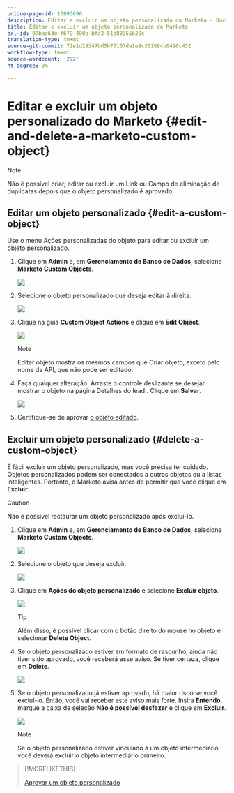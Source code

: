 ```yaml
---
unique-page-id: 10093690
description: Editar e excluir um objeto personalizado do Marketo - Documentos do Marketo - Documentação do produto
title: Editar e excluir um objeto personalizado do Marketo
exl-id: 97bae63e-f679-490b-bfa2-51d88355b29c
translation-type: tm+mt
source-git-commit: 72e1d29347bd5b77107da1e9c30169cb6490c432
workflow-type: tm+mt
source-wordcount: '292'
ht-degree: 0%

---
```


# Editar e excluir um objeto personalizado do Marketo {#edit-and-delete-a-marketo-custom-object}

>[!NOTE]
>
>Não é possível criar, editar ou excluir um Link ou Campo de eliminação de duplicatas depois que o objeto personalizado é aprovado.

## Editar um objeto personalizado {#edit-a-custom-object}

Use o menu Ações personalizadas do objeto para editar ou excluir um objeto personalizado.

1. Clique em **Admin** e, em **Gerenciamento de Banco de Dados**, selecione **Marketo Custom Objects**.

   ![](assets/image2016-1-18-13-3a31-3a51.png)

1. Selecione o objeto personalizado que deseja editar à direita.

   ![](assets/image2016-1-18-13-3a33-3a11.png)

1. Clique na guia **Custom Object Actions** e clique em **Edit Object**.

   ![](assets/image2015-9-23-11-3a37-3a44.png)

   >[!NOTE]
   >
   >Editar objeto mostra os mesmos campos que Criar objeto, exceto pelo nome da API, que não pode ser editado.

1. Faça qualquer alteração. Arraste o controle deslizante se desejar mostrar o objeto na página Detalhes do lead . Clique em **Salvar**.

   ![](assets/image2015-9-15-16-3a48-3a39.png)

1. Certifique-se de aprovar [o objeto editado](/help/marketo/product-docs/administration/marketo-custom-objects/approve-a-custom-object.md).

## Excluir um objeto personalizado {#delete-a-custom-object}

É fácil excluir um objeto personalizado, mas você precisa ter cuidado. Objetos personalizados podem ser conectados a outros objetos ou a listas inteligentes. Portanto, o Marketo avisa antes de permitir que você clique em **Excluir**.

>[!CAUTION]
>
>Não é possível restaurar um objeto personalizado após excluí-lo.

1. Clique em **Admin** e, em **Gerenciamento de Banco de Dados**, selecione **Marketo Custom Objects**.

   ![](assets/image2016-1-18-13-3a36-3a0.png)

1. Selecione o objeto que deseja excluir.

   ![](assets/image2015-9-23-16-3a29-3a5.png)

1. Clique em **Ações do objeto personalizado** e selecione **Excluir objeto**.

   ![](assets/image2015-9-23-11-3a39-3a5.png)

   >[!TIP]
   >
   >Além disso, é possível clicar com o botão direito do mouse no objeto e selecionar **Delete Object**.

1. Se o objeto personalizado estiver em formato de rascunho, ainda não tiver sido aprovado, você receberá esse aviso. Se tiver certeza, clique em **Delete**.

   ![](assets/image2015-9-23-16-3a31-3a2.png)

1. Se o objeto personalizado já estiver aprovado, há maior risco se você excluí-lo. Então, você vai receber este aviso mais forte. Insira **Entendo**, marque a caixa de seleção **Não é possível desfazer** e clique em **Excluir**.

   ![](assets/image2016-1-15-9-3a49-3a38.png)

   >[!NOTE]
   >
   >Se o objeto personalizado estiver vinculado a um objeto intermediário, você deverá excluir o objeto intermediário primeiro.

>[!MORELIKETHIS]
>
>[Aprovar um objeto personalizado](/help/marketo/product-docs/administration/marketo-custom-objects/approve-a-custom-object.md)
